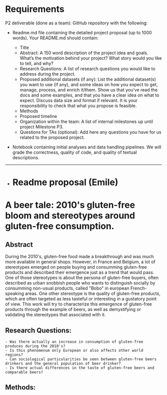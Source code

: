 # Requirements

P2 deliverable (done as a team): GitHub repository with the following:

- Readme.md file containing the detailed project proposal (up to 1000 words). Your README.md should contain:

    - Title
    - Abstract: A 150 word description of the project idea and goals. What’s the motivation behind your project? What story would you like to tell, and why?
    - Research Questions: A list of research questions you would like to address during the project.
    - Proposed additional datasets (if any): List the additional dataset(s) you want to use (if any), and some ideas on how you expect to get, manage, process, and enrich it/them. Show us that you’ve read the docs and some examples, and that you have a clear idea on what to expect. Discuss data size and format if relevant. It is your responsibility to check that what you propose is feasible.
    - Methods
    - Proposed timeline
    - Organization within the team: A list of internal milestones up until project Milestone P3.
    - Questions for TAs (optional): Add here any questions you have for us related to the proposed project.

- Notebook containing initial analyses and data handling pipelines. We will grade the correctness, quality of code, and quality of textual descriptions.
__________________________________________________________________________________
- # Readme proposal (Emile)

# A beer tale: 2010's gluten-free bloom and stereotypes around gluten-free consumption.

## Abstract 
During the 2010's, gluten-free food made a breakthrough and was much more available in general shops. However, in France and Belgium, a lot of stereotypes emerged on people buying and consumming gluten-free products and described their emergence just as a trend that would pass. One of those stereotypes is about the persona of gluten-free buyers, often described as urban snobbish people who wants to distinguish socially by consumming non-usual products, called "Bobo" in european French-speaking areas. One other stereotype is the quality of gluten-free products, which are often targeted as less tasteful or interesting in a gustatory point of view. This work will try to characterize this emergence of gluten-free products through the example of beers, as well as demystifying or validating the stereotypes that associated with it.

## Research Questions:
    - Was there actually an increase in consumption of gluten-free produces during the 2010's?
    - Is this phenomenum only European or also affects other world regions?
    - Can sociological particularities be seen between gluten-free beers drinkers and the general population of beer drinker?
    - Is there actual differences in the taste of gluten-free beers and comparable beers?

## Methods:
